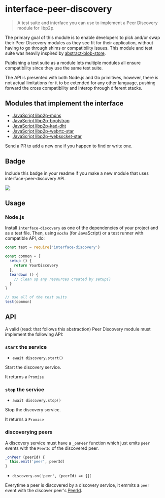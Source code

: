 interface-peer-discovery
========================

> A test suite and interface you can use to implement a Peer Discovery module for libp2p.

The primary goal of this module is to enable developers to pick and/or swap their Peer Discovery modules as they see fit for their application, without having to go through shims or compatibility issues. This module and test suite was heavily inspired by [abstract-blob-store](https://github.com/maxogden/abstract-blob-store).

Publishing a test suite as a module lets multiple modules all ensure compatibility since they use the same test suite.

The API is presented with both Node.js and Go primitives, however, there is not actual limitations for it to be extended for any other language, pushing forward the cross compatibility and interop through diferent stacks.

## Modules that implement the interface

- [JavaScript libp2p-mdns](https://github.com/libp2p/js-libp2p-mdns)
- [JavaScript libp2p-bootstrap](https://github.com/libp2p/js-libp2p-bootstrap)
- [JavaScript libp2p-kad-dht](https://github.com/libp2p/js-libp2p-kad-dht)
- [JavaScript libp2p-webrtc-star](https://github.com/libp2p/js-libp2p-webrtc-star)
- [JavaScript libp2p-websocket-star](https://github.com/libp2p/js-libp2p-websocket-star)

Send a PR to add a new one if you happen to find or write one.

## Badge

Include this badge in your readme if you make a new module that uses interface-peer-discovery API.

![](/img/badge.png)

## Usage

### Node.js

Install `interface-discovery` as one of the dependencies of your project and as a test file. Then, using `mocha` (for JavaScript) or a test runner with compatible API, do:

```js
const test = require('interface-discovery')

const common = {
  setup () {
    return YourDiscovery
  },
  teardown () {
    // Clean up any resources created by setup()
  }
}

// use all of the test suits
test(common)
```

## API

A valid (read: that follows this abstraction) Peer Discovery module must implement the following API:

### `start` the service

- `await discovery.start()`

Start the discovery service.

It returns a `Promise`

### `stop` the service

- `await discovery.stop()`

Stop the discovery service.

It returns a `Promise`

### discoverying peers

A discovery service must have a `_onPeer` function which just emits `peer` events with the `PeerId` of the discovered peer.

```js
_onPeer (peerId) {
  this.emit('peer', peerId)
}
```

- `discovery.on('peer', (peerId) => {})`

Everytime a peer is discovered by a discovery service, it emmits a `peer` event with the discover peer's [PeerId](https://github.com/libp2p/js-peer-id).

